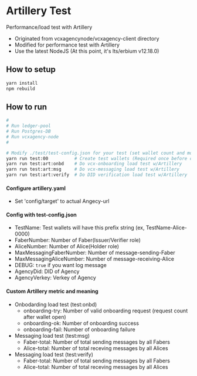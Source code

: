 Artillery Test
======

Performance/load test with Artillery
* Originated from vcxagencynode/vcxagency-client directory
* Modified for performance test with Artillery
* Use the latest NodeJS (At this point, it's lts/erbium v12.18.0)

## How to setup
```bash
yarn install
npm rebuild
```

## How to run
```bash
#
# Run ledger-pool
# Run Postgres-DB
# Run vcxagency-node
#

# Modify ./test/test-config.json for your test (set wallet count and more.)
yarn run test:00          # Create test wallets (Required once before other tests)
yarn run test:art:onbd    # Do vcx-onboarding load test w/Artillery
yarn run test:art:msg     # Do vcx-messaging load test w/Artillery
yarn run test:art:verify  # Do DID verification load test w/Artillery
```

#### Configure artillery.yaml
* Set 'config/target' to actual Angecy-url

#### Config with test-config.json
* TestName: Test wallets will have this prefix string (ex, TestName-Alice-0000)
* FaberNumber: Number of Faber(Issuer/Verifier role)
* AliceNumber: Number of Alice(Holder role)
* MaxMessagingFaberNumber: Number of message-sending-Faber
* MaxMessagingAliceNumber: Number of message-receiving-Alice
* DEBUG: `true` if you want log message
* AgencyDid: DID of Agency
* AgencyVerkey: Verkey of Agency

#### Custom Artillery metric and meaning
* Onbodarding load test (test:onbd)
  - onboarding-try: Number of valid onboarding request (request count after wallet open)
  - onboarding-ok: Number of onboarding success
  - onboarding-fail: Number of onboarding failure
* Messaging load test (test:msg)
  - Faber-total: Number of total sending messages by all Fabers
  - Alice-total: Number of total receving messages by all Alices
* Messaging load test (test:verify)
  - Faber-total: Number of total sending messages by all Fabers
  - Alice-total: Number of total receving messages by all Alices
